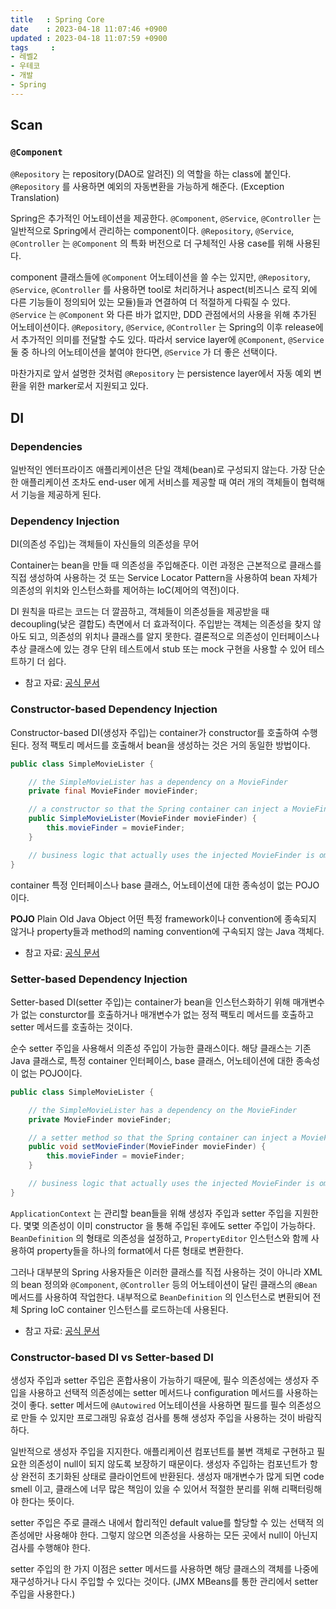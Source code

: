 ```yaml
---
title   : Spring Core
date    : 2023-04-18 11:07:46 +0900
updated : 2023-04-18 11:07:59 +0900
tags     : 
- 레벨2
- 우테코
- 개발
- Spring
---
```


## Scan

### `@Component`

`@Repository` 는 repository(DAO로 알려진) 의 역할을 하는 class에 붙인다.
`@Repository` 를 사용하면 예외의 자동변환을 가능하게 해준다. (Exception Translation)

Spring은 추가적인 어노테이션을 제공한다.
`@Component`, `@Service`, `@Controller` 는 일반적으로 Spring에서 관리하는 component이다.
`@Repository`, `@Service`, `@Controller` 는 `@Component` 의 특화 버전으로 더 구체적인 사용 case를 위해 사용된다. 

component 클래스들에 `@Component` 어노테이션을 쓸 수는 있지만, `@Repository`, `@Service`, `@Controller` 를 사용하면 tool로 처리하거나 aspect(비즈니스 로직 외에 다른 기능들이 정의되어 있는 모듈)들과 연결하여 더 적절하게 다뤄질 수 있다.
`@Service` 는 `@Component` 와 다른 바가 없지만, DDD 관점에서의 사용을 위해 추가된 어노테이션이다.
`@Repository`, `@Service`, `@Controller` 는 Spring의 이후 release에서 추가적인 의미를 전달할 수도 있다. 따라서 service layer에 `@Component`, `@Service` 둘 중 하나의 어노테이션을 붙여야 한다면, `@Service` 가 더 좋은 선택이다.

마찬가지로 앞서 설명한 것처럼 `@Repository` 는 persistence layer에서 자동 예외 변환을 위한 marker로서 지원되고 있다.

## DI

### Dependencies

일반적인 엔터프라이즈 애플리케이션은 단일 객체(bean)로 구성되지 않는다. 가장 단순한 애플리케이션 조차도 end-user 에게 서비스를 제공할 때 여러 개의 객체들이 협력해서 기능을 제공하게 된다.

### Dependency Injection

DI(의존성 주입)는 객체들이 자신들의 의존성을 무어

Container는 bean을 만들 때 의존성을 주입해준다. 
이런 과정은 근본적으로 클래스를 직접 생성하여 사용하는 것 또는 Service Locator Pattern을 사용하여 bean 자체가 의존성의 위치와 인스턴스화를 제어하는 IoC(제어의 역전)이다.

DI 원칙을 따르는 코드는 더 깔끔하고, 객체들이 의존성들을 제공받을 때 decoupling(낮은 결합도) 측면에서 더 효과적이다.
주입받는 객체는 의존성을 찾지 않아도 되고, 의존성의 위치나 클래스를 알지 못한다.
결론적으로 의존성이 인터페이스나 추상 클래스에 있는 경우 단위 테스트에서 stub 또는 mock 구현을 사용할 수 있어 테스트하기 더 쉽다.

- 참고 자료: [공식 문서](https://docs.spring.io/spring-framework/docs/current/reference/html/core.html#beans-dependencies)

### Constructor-based Dependency Injection

Constructor-based DI(생성자 주입)는 container가 constructor를 호출하여 수행된다. 
정적 팩토리 메서드를 호출해서 bean을 생성하는 것은 거의 동일한 방법이다.

```java
public class SimpleMovieLister {

    // the SimpleMovieLister has a dependency on a MovieFinder
    private final MovieFinder movieFinder;

    // a constructor so that the Spring container can inject a MovieFinder
    public SimpleMovieLister(MovieFinder movieFinder) {
        this.movieFinder = movieFinder;
    }

    // business logic that actually uses the injected MovieFinder is omitted...
}
```

container 특정 인터페이스나 base 클래스, 어노테이션에 대한 종속성이 없는 POJO 이다.

**POJO**
Plain Old Java Object
어떤 특정 framework이나 convention에 종속되지 않거나 property들과 method의 naming convention에 구속되지 않는 Java 객체다.

- 참고 자료: [공식 문서](https://docs.spring.io/spring-framework/docs/current/reference/html/core.html#beans-constructor-injection)

### Setter-based Dependency Injection

Setter-based DI(setter 주입)는 container가 bean을 인스턴스화하기 위해 매개변수가 없는 consturctor를 호출하거나 매개변수가 없는 정적 팩토리 메서드를 호출하고 setter 메서드를 호출하는 것이다.

순수 setter 주입을 사용해서 의존성 주입이 가능한 클래스이다. 해당 클래스는 기존 Java 클래스로, 특정 container 인터페이스, base 클래스, 어노테이션에 대한 종속성이 없는 POJO이다.

```java
public class SimpleMovieLister {

    // the SimpleMovieLister has a dependency on the MovieFinder
    private MovieFinder movieFinder;

    // a setter method so that the Spring container can inject a MovieFinder
    public void setMovieFinder(MovieFinder movieFinder) {
        this.movieFinder = movieFinder;
    }

    // business logic that actually uses the injected MovieFinder is omitted...
}
```

`ApplicationContext` 는 관리할 bean들을 위해 생성자 주입과 setter 주입을 지원한다.
몇몇 의존성이 이미 constructor 을 통해 주입된 후에도 setter 주입이 가능하다.
`BeanDefinition` 의 형태로 의존성을 설정하고, `PropertyEditor` 인스턴스와 함께 사용하여 property들을 하나의 format에서 다른 형태로 변환한다.

그러나 대부분의 Spring 사용자들은 이러한 클래스를 직접 사용하는 것이 아니라 XML의 bean 정의와 `@Component`, `@Controller` 등의 어노테이션이 달린 클래스의 `@Bean` 메서드를 사용하여 작업한다.
내부적으로 `BeanDefinition` 의 인스턴스로 변환되어 전체 Spring IoC container 인스턴스를 로드하는데 사용된다.

- 참고 자료: [공식 문서](https://docs.spring.io/spring-framework/docs/current/reference/html/core.html#beans-setter-injection)

### Constructor-based DI vs Setter-based DI

생성자 주입과 setter 주입은 혼합사용이 가능하기 때문에, 필수 의존성에는 생성자 주입을 사용하고 선택적 의존성에는 setter 메서드나 configuration 메서드를 사용하는 것이 좋다. setter 메서드에 `@Autowired` 어노테이션을 사용하면 필드를 필수 의존성으로 만들 수 있지만 프로그래밍 유효성 검사를 통해 생성자 주입을 사용하는 것이 바람직하다.

일반적으로 생성자 주입을 지지한다. 애플리케이션 컴포넌트를 불변 객체로 구현하고 필요한 의존성이 null이 되지 않도록 보장하기 때문이다. 생성자 주입하는 컴포넌트가 항상 완전히 초기화된 상태로 클라이언트에 반환된다. 생성자 매개변수가 많게 되면 code smell 이고, 클래스에 너무 많은 책임이 있을 수 있어서 적절한 분리를 위해 리팩터링해야 한다는 뜻이다.

setter 주입은 주로 클래스 내에서 합리적인 default value를 할당할 수 있는 선택적 의존성에만 사용해야 한다. 그렇지 않으면 의존성을 사용하는 모든 곳에서 null이 아닌지 검사를 수행해야 한다. 

setter 주입의 한 가지 이점은 setter 메서드를 사용하면 해당 클래스의 객체를 나중에 재구성하거나 다시 주입할 수 있다는 것이다. (JMX MBeans를 통한 관리에서 setter 주입을 사용한다.)